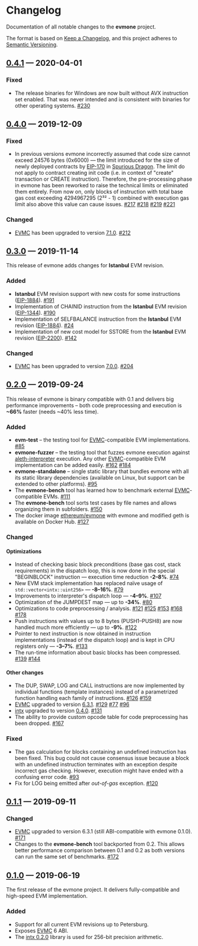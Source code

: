 # Changelog

Documentation of all notable changes to the **evmone** project.

The format is based on [Keep a Changelog],
and this project adheres to [Semantic Versioning].


## [0.4.1] — 2020-04-01

### Fixed

- The release binaries for Windows are now built without AVX instruction set
  enabled. That was never intended and is consistent with binaries for other 
  operating systems.
  [#230](https://github.com/ethereum/evmone/pull/230)

## [0.4.0] — 2019-12-09

### Fixed

- In previous versions evmone incorrectly assumed that code size cannot exceed
  24576 bytes (0x6000) — the limit introduced for the size of newly deployed
  contracts by [EIP-170] in [Spurious Dragon]. The limit do not apply to
  contract creating init code (i.e. in context of "create" transaction or CREATE
  instruction). Therefore, the pre-processing phase in evmone has been reworked
  to raise the technical limits or eliminated them entirely. From now on, only
  blocks of instruction with total base gas cost exceeding 4294967295 (2³² - 1)
  combined with execution gas limit also above this value can cause issues.
  [#217](https://github.com/ethereum/evmone/pull/217)
  [#218](https://github.com/ethereum/evmone/pull/218)
  [#219](https://github.com/ethereum/evmone/pull/219)
  [#221](https://github.com/ethereum/evmone/pull/221)

### Changed

- [EVMC] has been upgraded to version [7.1.0][EVMC 7.1.0].
  [#212](https://github.com/ethereum/evmone/pull/212)

## [0.3.0] — 2019-11-14

This release of evmone adds changes for **Istanbul** EVM revision.

### Added

- **Istanbul** EVM revision support with new costs for some instructions ([EIP-1884]).
  [#191](https://github.com/ethereum/evmone/pull/191)
- Implementation of CHAINID instruction from the **Istanbul** EVM revision ([EIP-1344]).
  [#190](https://github.com/ethereum/evmone/pull/190)
- Implementation of SELFBALANCE instruction from the **Istanbul** EVM revision ([EIP-1884]).
  [#24](https://github.com/ethereum/evmone/pull/24)
- Implementation of new cost model for SSTORE from the **Istanbul** EVM revision ([EIP-2200]).
  [#142](https://github.com/ethereum/evmone/pull/142)

### Changed

- [EVMC] has been upgraded to version [7.0.0][EVMC 7.0.0].
  [#204](https://github.com/ethereum/evmone/pull/204)


## [0.2.0] — 2019-09-24

This release of evmone is binary compatible with 0.1 and delivers big performance improvements
– both code preprocessing and execution is **~66%** faster (needs ~40% less time).

### Added

- **evm-test** – the testing tool for [EVMC]-compatible EVM implementations.
  [#85](https://github.com/ethereum/evmone/pull/85)
- **evmone-fuzzer** – the testing tool that fuzzes evmone execution against [aleth-interpreter][Aleth] execution.
  Any other [EVMC]-compatible EVM implementation can be added easily.
  [#162](https://github.com/ethereum/evmone/pull/162)
  [#184](https://github.com/ethereum/evmone/pull/184)
- **evmone-standalone** – single static library that bundles evmone with all its static library dependencies 
  (available on Linux, but support can be extended to other platforms).
  [#95](https://github.com/ethereum/evmone/pull/95)
- The **evmone-bench** tool has learned how to benchmark external [EVMC]-compatible EVMs.
  [#111](https://github.com/ethereum/evmone/pull/111)
- The **evmone-bench** tool sorts test cases by file names and allows organizing them in subfolders.
  [#150](https://github.com/ethereum/evmone/pull/150)
- The docker image [ethereum/evmone](https://hub.docker.com/r/ethereum/evmone)
  with evmone and modified geth is available on Docker Hub.
  [#127](https://github.com/ethereum/evmone/pull/127)


### Changed

#### Optimizations

- Instead of checking basic block preconditions (base gas cost, stack requirements) in the dispatch loop, 
  this is now done in the special "BEGINBLOCK" instruction — execution time reduction **-2–8%**.
  [#74](https://github.com/ethereum/evmone/pull/74)
- New EVM stack implementation has replaced naïve usage of `std::vector<intx::uint256>` — **-8–16%**.
  [#79](https://github.com/ethereum/evmone/pull/79)
- Improvements to interpreter's dispatch loop — **-4–9%**.
  [#107](https://github.com/ethereum/evmone/pull/107)
- Optimization of the JUMPDEST map — up to **-34%**.
  [#80](https://github.com/ethereum/evmone/pull/80)
- Optimizations to code preprocessing / analysis.
  [#121](https://github.com/ethereum/evmone/pull/121)
  [#125](https://github.com/ethereum/evmone/pull/125)
  [#153](https://github.com/ethereum/evmone/pull/153)
  [#168](https://github.com/ethereum/evmone/pull/168)
  [#178](https://github.com/ethereum/evmone/pull/178)
- Push instructions with values up to 8 bytes (PUSH1–PUSH8)
  are now handled much more efficiently — up to **-9%**.
  [#122](https://github.com/ethereum/evmone/pull/122)
- Pointer to next instruction is now obtained in instruction implementations 
  (instead of the dispatch loop) and is kept in CPU registers only — **-3–7%**.
  [#133](https://github.com/ethereum/evmone/pull/133)
- The run-time information about basic blocks has been compressed.
  [#139](https://github.com/ethereum/evmone/pull/139)
  [#144](https://github.com/ethereum/evmone/pull/144)
  
#### Other changes

- The DUP, SWAP, LOG and CALL instructions are now implemented by individual functions (template instances)
  instead of a parametrized function handling each family of instructions.
  [#126](https://github.com/ethereum/evmone/pull/126)
  [#159](https://github.com/ethereum/evmone/pull/159)
- [EVMC] upgraded to version [6.3.1](https://github.com/ethereum/evmc/releases/tag/v6.3.1).
  [#129](https://github.com/ethereum/evmone/pull/129)
  [#77](https://github.com/ethereum/evmone/pull/77)
  [#96](https://github.com/ethereum/evmone/pull/96)
- [intx] upgraded to version [0.4.0](https://github.com/chfast/intx/releases/tag/v0.4.0).
  [#131](https://github.com/ethereum/evmone/pull/131)
- The ability to provide custom opcode table for code preprocessing has been dropped.
  [#167](https://github.com/ethereum/evmone/pull/167)


### Fixed

- The gas calculation for blocks containing an undefined instruction has been fixed.
  This bug could not cause consensus issue because a block with an undefined instruction terminates 
  with an exception despite incorrect gas checking.
  However, execution might have ended with a confusing error code.
  [#93](https://github.com/ethereum/evmone/pull/93)
- Fix for LOG being emitted after _out-of-gas_ exception.
  [#120](https://github.com/ethereum/evmone/pull/120)


## [0.1.1] — 2019-09-11

### Changed

- [EVMC] upgraded to version 6.3.1 (still ABI-compatible with evmone 0.1.0).
  [#171](https://github.com/ethereum/evmone/pull/171)
- Changes to the **evmone-bench** tool backported from 0.2. 
  This allows better performance comparison between 0.1 and 0.2 as both versions
  can run the same set of benchmarks.
  [#172](https://github.com/ethereum/evmone/pull/172)


## [0.1.0] — 2019-06-19

The first release of the evmone project. 
It delivers fully-compatible and high-speed EVM implementation.

### Added

- Support for all current EVM revisions up to Petersburg.
- Exposes [EVMC] 6 ABI.
- The [intx 0.2.0](https://github.com/chfast/intx/releases/tag/v0.2.0) library is used for 256-bit precision arithmetic. 


[0.4.1]: https://github.com/ethereum/evmone/releases/tag/v0.4.1
[0.4.0]: https://github.com/ethereum/evmone/releases/tag/v0.4.0
[0.3.0]: https://github.com/ethereum/evmone/releases/tag/v0.3.0
[0.2.0]: https://github.com/ethereum/evmone/releases/tag/v0.2.0
[0.1.1]: https://github.com/ethereum/evmone/releases/tag/v0.1.1
[0.1.0]: https://github.com/ethereum/evmone/releases/tag/v0.1.0

[Aleth]: https://github.com/ethereum/aleth
[EIP-170]: https://eips.ethereum.org/EIPS/eip-170
[EIP-1884]: https://eips.ethereum.org/EIPS/eip-1884
[EIP-1344]: https://eips.ethereum.org/EIPS/eip-1344
[EIP-2200]: https://eips.ethereum.org/EIPS/eip-2200
[Spurious Dragon]: https://eips.ethereum.org/EIPS/eip-607
[EVMC]: https://github.com/ethereum/evmc
[EVMC 7.1.0]: https://github.com/ethereum/evmc/releases/tag/v7.1.0
[EVMC 7.0.0]: https://github.com/ethereum/evmc/releases/tag/v7.0.0
[intx]: https://github.com/chfast/intx
[Keep a Changelog]: https://keepachangelog.com/en/1.0.0/
[Semantic Versioning]: https://semver.org
